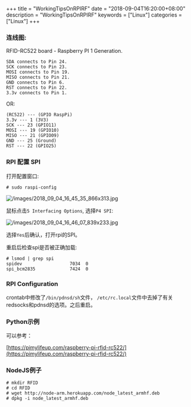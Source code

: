 +++
title = "WorkingTipsOnRPIRF"
date = "2018-09-04T16:20:00+08:00"
description = "WorkingTipsOnRPIRF"
keywords = ["Linux"]
categories = ["Linux"]
+++
### 连线图:    
RFID-RC522 board - Raspberry PI 1 Generation.   

```
SDA connects to Pin 24.
SCK connects to Pin 23.
MOSI connects to Pin 19.
MISO connects to Pin 21.
GND connects to Pin 6.
RST connects to Pin 22.
3.3v connects to Pin 1.
```
OR:    

```
(RC522) --- (GPIO RaspPi)
3.3v --- 1 (3V3)
SCK --- 23 (GPIO11)
MOSI --- 19 (GPIO10)
MISO --- 21 (GPIO09)
GND --- 25 (Ground)
RST --- 22 (GPIO25)
```
### RPI 配置 SPI
打开配置窗口:    

```
# sudo raspi-config
```
![/images/2018_09_04_16_45_35_866x313.jpg](/images/2018_09_04_16_45_35_866x313.jpg)

鼠标点击`5 Interfacing Options`, 选择`P4 SPI`:      

![/images/2018_09_04_16_46_07_839x233.jpg](/images/2018_09_04_16_46_07_839x233.jpg)

选择`Yes`后确认，打开rpi的SPI。    

重启后检查spi是否被正确加载:    

```
# lsmod | grep spi
spidev                  7034  0
spi_bcm2835             7424  0
```
### RPI Configuration
crontab中修改了`/bin/pdnsd/sh`文件，
`/etc/rc.local`文件中去掉了有关redsocks和pdnsd的选项。之后重启。     
### Python示例
可以参考：    

[https://pimylifeup.com/raspberry-pi-rfid-rc522/](https://pimylifeup.com/raspberry-pi-rfid-rc522/)    

### NodeJS例子

```
# mkdir RFID
# cd RFID
# wget http://node-arm.herokuapp.com/node_latest_armhf.deb
# dpkg -i node_latest_armhf.deb
```

